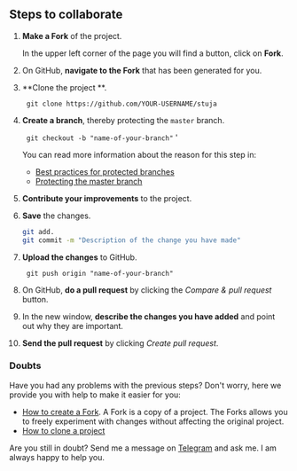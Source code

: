 ## Steps to collaborate

1. **Make a Fork** of the project.

   In the upper left corner of the page you will find a button, click on **Fork**.

2. On GitHub, **navigate to the Fork** that has been generated for you.

3. **Clone the project **.

   `` 
   git clone https://github.com/YOUR-USERNAME/stuja
   `` 

4. **Create a branch**, thereby protecting the `master` branch.

   `` 
   git checkout -b "name-of-your-branch"
   `` '

   You can read more information about the reason for this step in:

   - [Best practices for protected branches](https://github.community/t5/Support-Protips/Best-practices-for-protected-branches/ba-p/10224#)
   - [Protecting the master branch](https://cityofaustin.github.io/ctm-dev-workflow/protected-branches.html)

5. **Contribute your improvements** to the project. 

6. **Save** the changes.

   ```bash
   git add.
   git commit -m "Description of the change you have made"
   ```
   
7. **Upload the changes** to GitHub.

   `` 
   git push origin "name-of-your-branch"
   `` 

8. On GitHub, **do a pull request** by clicking the *Compare & pull request* button.

9. In the new window, **describe the changes you have added** and point out why they are important.

10. **Send the pull request** by clicking *Create pull request*.

### Doubts

Have you had any problems with the previous steps? Don't worry, here we provide you with help to make it easier for you:

- [How to create a Fork](https://help.github.com/en/github/getting-started-with-github/fork-a-repo). A Fork is a copy of a project. The Forks allows you to freely experiment with changes without affecting the original project.
- [How to clone a project](https://help.github.com/en/github/getting-started-with-github/fork-a-repo)

Are you still in doubt? Send me a message on [Telegram](https://t.me/manuelalferez) and ask me. I am always happy to help you.